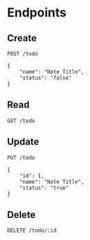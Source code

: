 # Endpoints

## Create

`POST /todo`

    {
        "name": "Note Title",
        "status": "false"
    }

## Read

`GET /todo`

## Update

`PUT /todo`

    {
        "id": 1,
        "name": "Note Title",
        "status": "true"
    }

## Delete

`DELETE /todo/:id`
